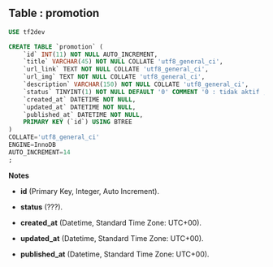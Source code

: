 Table : promotion
-------------------

```SQL
USE tf2dev

CREATE TABLE `promotion` (
	`id` INT(11) NOT NULL AUTO_INCREMENT,
	`title` VARCHAR(45) NOT NULL COLLATE 'utf8_general_ci',
	`url_link` TEXT NOT NULL COLLATE 'utf8_general_ci',
	`url_img` TEXT NOT NULL COLLATE 'utf8_general_ci',
	`description` VARCHAR(150) NOT NULL COLLATE 'utf8_general_ci',
	`status` TINYINT(1) NOT NULL DEFAULT '0' COMMENT '0 : tidak aktif ; 1 : aktif',
	`created_at` DATETIME NOT NULL,
	`updated_at` DATETIME NOT NULL,
	`published_at` DATETIME NOT NULL,
	PRIMARY KEY (`id`) USING BTREE
)
COLLATE='utf8_general_ci'
ENGINE=InnoDB
AUTO_INCREMENT=14
;
```
__Notes__

+ __id__ (Primary Key, Integer, Auto Increment).

+ __status__ (???).

+ __created_at__ (Datetime, Standard Time Zone: UTC+00).

+ __updated_at__ (Datetime, Standard Time Zone: UTC+00).

+ __published_at__ (Datetime, Standard Time Zone: UTC+00).